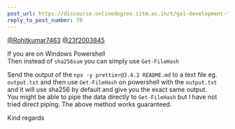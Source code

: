 ```yaml
---
post_url: https://discourse.onlinedegree.iitm.ac.in/t/ga1-development-tools-discussion-thread-tds-jan-2025/161083/72
reply_to_post_number: 70
---
```

[@Rohitkumar7463](/u/rohitkumar7463) [@23f2003845](/u/23f2003845)

If you are on Windows Powershell  
Then instead of `sha256sum` you can simply use `Get-FileHash`

Send the output of the `npx -y prettier@3.4.2 README.md` to a text file eg. `output.txt` and then use `Get-FileHash` on powershell with the `output.txt` and it will use sha256 by default and give you the exact same output.  
You might be able to pipe the data directly to `Get-FileHash` but I have not tried direct piping. The above method works guaranteed.

Kind regards